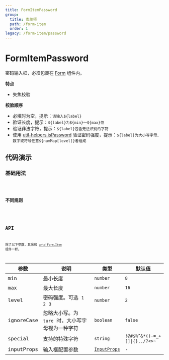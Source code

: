 ```yaml
---
title: FormItemPassword
group:
  title: 表单项
  path: /form-item
  order: 1
legacy: /form-item/password
---
```


# FormItemPassword

密码输入框，必须包裹在 [Form](https://ant-design.gitee.io/components/form-cn/) 组件内。

**特点**

- 失焦校验

**校验顺序**

- 必填时为空，提示：`请输入${label}`
- 验证长度，提示：`${label}为${min}～${max}位`
- 验证非法字符，提示：`${label}包含无法识别的字符`
- 使用 [util-helpers isPassword](https://doly-dev.github.io/util-helpers/module-Validator.html#.isPassword) 验证密码强度，提示：`${label}为大小写字母、数字或符号任意${numMap[level]}者组成`

## 代码演示

### 基础用法

<code src="./demos/Demo1.tsx" />

### 不同规则

<code src="./demos/Demo2.tsx" />

## API

除了以下参数，其余和 [`antd Form.Item`](https://ant-design.gitee.io/components/form-cn/#Form.Item) 组件一样。

参数 | 说明 | 类型 | 默认值 |
------------- | ------------- | ------------- | ------------- |
min  | 最小长度 | `number` | `8` |
max  | 最大长度 | `number` | `16` |
level  | 密码强度。可选 `1` `2` `3` | `number` | `2` |
ignoreCase | 忽略大小写。为 `ture` 时，大小写字母视为一种字符 | `boolean` | `false` |
special  | 支持的特殊字符 | `string` | `!@#$%^&*()-=_+[]\|{},./?<>~` |
inputProps  | 输入框配置参数 | [`InputProps`](https://ant-design.gitee.io/components/input-cn/#Input) | - |
